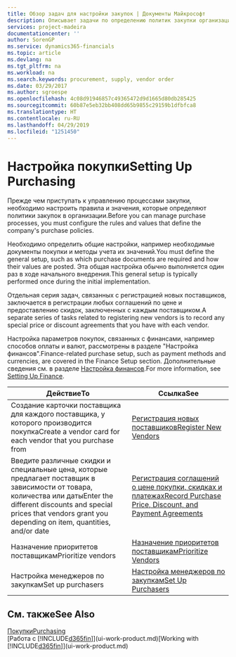 ```yaml
---
title: Обзор задач для настройки закупок | Документы Майкрософт
description: Описывает задачи по определению политик закупки организации и настройки процессы покупки.
services: project-madeira
documentationcenter: ''
author: SorenGP
ms.service: dynamics365-financials
ms.topic: article
ms.devlang: na
ms.tgt_pltfrm: na
ms.workload: na
ms.search.keywords: procurement, supply, vendor order
ms.date: 03/29/2017
ms.author: sgroespe
ms.openlocfilehash: 4c08d91946857c49365472d9d1665d80db285425
ms.sourcegitcommit: 60b87e5eb32bb408dd65b9855c29159b1dfbfca8
ms.translationtype: HT
ms.contentlocale: ru-RU
ms.lasthandoff: 04/29/2019
ms.locfileid: "1251450"
---
```

# <a name="setting-up-purchasing"></a><span data-ttu-id="c998b-103">Настройка покупки</span><span class="sxs-lookup"><span data-stu-id="c998b-103">Setting Up Purchasing</span></span>
<span data-ttu-id="c998b-104">Прежде чем приступать к управлению процессами закупки, необходимо настроить правила и значения, которые определяют политики закупок в организации.</span><span class="sxs-lookup"><span data-stu-id="c998b-104">Before you can manage purchase processes, you must configure the rules and values that define the company's purchase policies.</span></span>

<span data-ttu-id="c998b-105">Необходимо определить общие настройки, например необходимые документы покупки и методы учета их значений.</span><span class="sxs-lookup"><span data-stu-id="c998b-105">You must define the general setup, such as which purchase documents are required and how their values are posted.</span></span> <span data-ttu-id="c998b-106">Эта общая настройка обычно выполняется один раз в ходе начального внедрения.</span><span class="sxs-lookup"><span data-stu-id="c998b-106">This general setup is typically performed once during the initial implementation.</span></span>

<span data-ttu-id="c998b-107">Отдельная серия задач, связанных с регистрацией новых поставщиков, заключается в регистрации любых соглашений по цене и предоставлению скидок, заключенных с каждым поставщиком.</span><span class="sxs-lookup"><span data-stu-id="c998b-107">A separate series of tasks related to registering new vendors is to record any special price or discount agreements that you have with each vendor.</span></span>

<span data-ttu-id="c998b-108">Настройка параметров покупок, связанных с финансами, например способов оплаты и валют, рассмотрены в разделе "Настройка финансов".</span><span class="sxs-lookup"><span data-stu-id="c998b-108">Finance-related purchase setup, such as payment methods and currencies, are covered in the Finance Setup section.</span></span> <span data-ttu-id="c998b-109">Дополнительные сведения см. в разделе [Настройка финансов](finance-setup-finance.md).</span><span class="sxs-lookup"><span data-stu-id="c998b-109">For more information, see [Setting Up Finance](finance-setup-finance.md).</span></span>

| <span data-ttu-id="c998b-110">Действие</span><span class="sxs-lookup"><span data-stu-id="c998b-110">To</span></span> | <span data-ttu-id="c998b-111">Ссылка</span><span class="sxs-lookup"><span data-stu-id="c998b-111">See</span></span> |
| --- | --- |
| <span data-ttu-id="c998b-112">Создание карточки поставщика для каждого поставщика, у которого производится покупка</span><span class="sxs-lookup"><span data-stu-id="c998b-112">Create a vendor card for each vendor that you purchase from</span></span>|[<span data-ttu-id="c998b-113">Регистрация новых поставщиков</span><span class="sxs-lookup"><span data-stu-id="c998b-113">Register New Vendors</span></span>](purchasing-how-register-new-vendors.md) |
| <span data-ttu-id="c998b-114">Введите различные скидки и специальные цена, которые предлагает поставщик в зависимости от товара, количества или даты</span><span class="sxs-lookup"><span data-stu-id="c998b-114">Enter the different discounts and special prices that vendors grant you depending on item, quantities, and/or date</span></span> |[<span data-ttu-id="c998b-115">Регистрация соглашений о цене покупки, скидках и платежах</span><span class="sxs-lookup"><span data-stu-id="c998b-115">Record Purchase Price, Discount, and Payment Agreements</span></span>](purchasing-how-record-purchase-price-discount-payment-agreements.md) |
| <span data-ttu-id="c998b-116">Назначение приоритетов поставщикам</span><span class="sxs-lookup"><span data-stu-id="c998b-116">Prioritize vendors</span></span> |[<span data-ttu-id="c998b-117">Назначение приоритетов поставщикам</span><span class="sxs-lookup"><span data-stu-id="c998b-117">Prioritize Vendors</span></span>](purchasing-how-prioritize-vendors.md) |
| <span data-ttu-id="c998b-118">Настройка менеджеров по закупкам</span><span class="sxs-lookup"><span data-stu-id="c998b-118">Set up purchasers</span></span> |[<span data-ttu-id="c998b-119">Настройка менеджеров по закупкам</span><span class="sxs-lookup"><span data-stu-id="c998b-119">Set Up Purchasers</span></span>](purchasing-how-setup-purchasers.md) |

## <a name="see-also"></a><span data-ttu-id="c998b-120">См. также</span><span class="sxs-lookup"><span data-stu-id="c998b-120">See Also</span></span>
[<span data-ttu-id="c998b-121">Покупки</span><span class="sxs-lookup"><span data-stu-id="c998b-121">Purchasing</span></span>](purchasing-manage-purchasing.md)  
<span data-ttu-id="c998b-122">[Работа с [!INCLUDE[d365fin](includes/d365fin_md.md)]](ui-work-product.md)</span><span class="sxs-lookup"><span data-stu-id="c998b-122">[Working with [!INCLUDE[d365fin](includes/d365fin_md.md)]](ui-work-product.md)</span></span>
